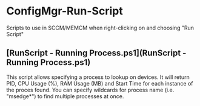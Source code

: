 # ConfigMgr-Run-Script
Scripts to use in SCCM/MEMCM when right-clicking on and choosing "Run Script"

## [RunScript - Running Process.ps1](RunScript - Running Process.ps1)
This script allows specifying a process to lookup on devices. It will return PID, CPU Usage (%), RAM Usage (MB) and Start Time for each instance of the proces found. 
You can specify wildcards for process name (i.e. "msedge*") to find multiple processes at once. 
